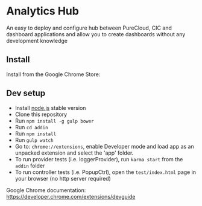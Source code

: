 # Analytics Hub

An easy to deploy and configure hub between PureCloud, CIC and dashboard applications and allow you to create dashboards without any development knowledge

## Install

Install from the Google Chrome Store: 

## Dev setup

* Install [node.js](https://nodejs.org/en/) stable version
* Clone this repository
* Run `npm install -g gulp bower`
* Run `cd addin`
* Run `npm install`
* Run `gulp watch`
* Go to: `chrome://extensions`, enable Developer mode and load app as an unpacked extension and select the 'app' folder.
* To run provider tests (i.e. loggerProvider), run `karma start` from the `addin` folder
* To run controller tests (i.e. PopupCtrl), open the `test/index.html` page in your browser (no http server required)

Google Chrome documentation: https://developer.chrome.com/extensions/devguide